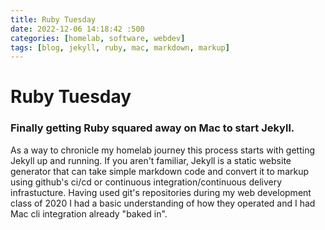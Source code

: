 ```yaml
---
title: Ruby Tuesday
date: 2022-12-06 14:18:42 :500
categories: [homelab, software, webdev]
tags: [blog, jekyll, ruby, mac, markdown, markup]
---
```




# Ruby Tuesday
### Finally getting Ruby squared away on Mac to start Jekyll.

As a way to chronicle my homelab journey this process starts with getting Jekyll up and running. If you aren't familiar, Jekyll is a static website generator that can take simple markdown code and convert it to markup using github's ci/cd or continuous integration/continuous delivery infrastucture. Having used git's repositories during my web development class of 2020 I had a basic understanding of how they operated and I had Mac cli integration already "baked in".